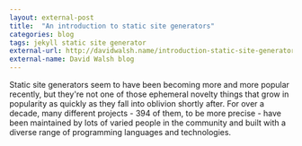```yaml
---
layout: external-post
title:  "An introduction to static site generators"
categories: blog
tags: jekyll static site generator
external-url: http://davidwalsh.name/introduction-static-site-generators
external-name: David Walsh blog
---
```

Static site generators seem to have been becoming more and more popular recently, but they're not one of those ephemeral novelty things that grow in popularity as quickly as they fall into oblivion shortly after. For over a decade, many different projects - 394 of them, to be more precise - have been maintained by lots of varied people in the community and built with a diverse range of programming languages and technologies.<!--more-->